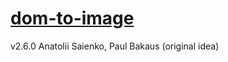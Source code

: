 # [dom-to-image](https://github.com/tsayen/dom-to-image)
v2.6.0
Anatolii Saienko, Paul Bakaus (original idea)
